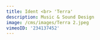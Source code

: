 ```yaml
---
title: Ident <br> 'Terra'
description: Music & Sound Design
image: /cms/images/Terra 2.jpeg
vimeoID: '234137452'
---
```





